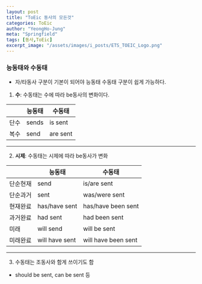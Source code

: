 ```yaml
---
layout: post
title: "ToEic 동사의 모든것"
categories: ToEic
author: "YeongHo-Jung"
meta: "Springfield"
tags: [동사,ToEic]
excerpt_image: "/assets/images/i_posts/ETS_TOEIC_Logo.png"
---
```


### 능동태와 수동태
* 자/타동사 구분이 기본이 되어야 능동태 수동태 구분이 쉽게 가능하다.

1. **수**: 수동태는 수에 따라 be동사의 변화이다.

|   | 능동태 | 수동태 |
|---|------|-------|
|단수| sends| is sent|
|복수| send | are sent|

---

2. **시제**: 수동태는 시제에 따라 be동사가 변화

|       | 능동태 | 수동태 |
|--------|------|-------|
| 단순현재 | send | is/are sent|
| 단순과거 | sent | was/were sent|
| 현재완료 | has/have sent| has/have been sent|
| 과거완료 | had sent | had been sent|
| 미래   | will send | will be sent|
| 미래완료 | will have sent| will have been sent|

---

3. 수동태는 조동사와 함게 쓰이기도 함
* should be sent, can be sent 등